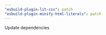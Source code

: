 ```yaml
---
"esbuild-plugin-lit-css": patch
"esbuild-plugin-minify-html-literals": patch
---
```


Update dependencies
